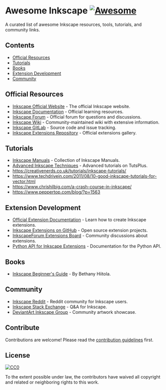 # Awesome Inkscape [![Awesome](https://awesome.re/badge.svg)](https://awesome.re)

A curated list of awesome Inkscape resources, tools, tutorials, and community links.

## Contents

- [Official Resources](#official-resources)
- [Tutorials](#tutorials)
- [Books](#books)
- [Extension Development](#extension-development)
- [Community](#community)

## Official Resources

- [Inkscape Official Website](https://inkscape.org/) - The official Inkscape website.
- [Inkscape Documentation](https://inkscape.org/learn/) - Official learning resources.
- [Inkscape Forum](https://inkscape.org/forums/) - Official forum for questions and discussions.
- [Inkscape Wiki](https://wiki.inkscape.org/) - Community-maintained wiki with extensive information.
- [Inkscape GitLab](https://gitlab.com/inkscape/inkscape) - Source code and issue tracking.
- [Inkscape Extensions Repository](https://inkscape.org/gallery/=extension/) - Official extensions gallery.

## Tutorials

- [Inkscape Manuals](https://inkscape-manuals.readthedocs.io/en/latest/) - Collection of Inkscape Manuals.
- [Advanced Inkscape Techniques](https://design.tutsplus.com/categories/inkscape) - Advanced tutorials on TutsPlus.
- https://creativenerds.co.uk/tutorials/inkscape-tutorials/
- https://www.techdrivein.com/2011/08/10-good-inkscape-tutorials-for-vector.html
- https://www.chrishilbig.com/a-crash-course-in-inkscape/
- https://www.peppertop.com/blog/?p=1563

## Extension Development

- [Official Extension Documentation](https://inkscape.org/develop/extensions/) - Learn how to create Inkscape extensions.
- [Inkscape Extensions on GitHub](https://github.com/topics/inkscape-extension) - Open source extension projects.
- [InkscapeForum Extensions Board](https://inkscape.org/forums/extensions/) - Community discussions about extensions.
- [Python API for Inkscape Extensions](https://inkscape.gitlab.io/extensions/documentation/) - Documentation for the Python API.


## Books

- [Inkscape Beginner's Guide](https://www.packtpub.com/product/inkscape-beginners-guide/9781849517201) - By Bethany Hiitola.

## Community

- [Inkscape Reddit](https://www.reddit.com/r/Inkscape/) - Reddit community for Inkscape users.
- [Inkscape Stack Exchange](https://graphicdesign.stackexchange.com/questions/tagged/inkscape) - Q&A for Inkscape.
- [DeviantArt Inkscape Group](https://www.deviantart.com/inkscape) - Community artwork showcase.

## Contribute

Contributions are welcome! Please read the [contribution guidelines](contributing.md) first.

## License

[![CC0](https://mirrors.creativecommons.org/presskit/buttons/88x31/svg/cc-zero.svg)](https://creativecommons.org/publicdomain/zero/1.0)

To the extent possible under law, the contributors have waived all copyright and related or neighboring rights to this work.
